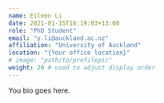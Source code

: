 ```yaml
---
name: Eileen Li
date: 2021-01-15T16:19:03+13:00
role: "PhD Student"
email: "y.li@auckland.ac.nz"
affiliation: "University of Auckland"
location: "{Your office location}"
# image: "path/to/profilepic"
weight: 20 # used to adjust display order
---
```


You bio goes here.
